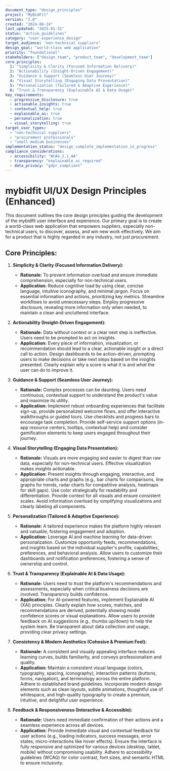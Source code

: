 ```yaml
---
document_type: "design_principles"
project: "MyBidFit"
version: "2.0"
created: "2024-08-24"
last_updated: "2025-01-31"
status: "active_guidelines"
category: "user_experience_design"
target_audience: "non-technical suppliers"
design_goal: "world-class web application"
priority: "foundational"
stakeholders: ["design_team", "product_team", "development_team"]
core_principles:
  1: "Simplicity & Clarity (Focused Information Delivery)"
  2: "Actionability (Insight-Driven Engagement)"
  3: "Guidance & Support (Seamless User Journey)"
  4: "Visual Storytelling (Engaging Data Presentation)"
  5: "Personalization (Tailored & Adaptive Experience)"
  6: "Trust & Transparency (Explainable AI & Data Usage)"
key_requirements:
  - progressive_disclosure: true
  - actionable_insights: true
  - contextual_help: true
  - explainable_ai: true
  - personalization: true
  - visual_storytelling: true
target_user_types:
  - "non-technical suppliers"
  - "procurement professionals"
  - "small-medium businesses"
implementation_status: "design_complete_implementation_in_progress"
compliance_considerations:
  - accessibility: "WCAG_2.1_AA"
  - transparency: "explainable_ai_required"
  - data_privacy: "gdpr_compliant"
---
```


# mybidfit UI/UX Design Principles (Enhanced)

This document outlines the core design principles guiding the development of the mybidfit user interface and experience. Our primary goal is to create a world-class web application that empowers suppliers, especially non-technical users, to discover, assess, and win new work effectively. We aim for a product that is highly regarded in any industry, not just procurement.

## Core Principles:

1.  **Simplicity & Clarity (Focused Information Delivery):**
    *   **Rationale:** To prevent information overload and ensure immediate comprehension, especially for non-technical users.
    *   **Application:** Reduce cognitive load by using clear, concise language, intuitive iconography, and minimal jargon. Focus on essential information and actions, prioritizing key metrics. Streamline workflows to avoid unnecessary steps. Employ progressive disclosure, revealing more information only when needed, to maintain a clean and uncluttered interface.

2.  **Actionability (Insight-Driven Engagement):**
    *   **Rationale:** Data without context or a clear next step is ineffective. Users need to be prompted to act on insights.
    *   **Application:** Every piece of information, visualization, or recommendation should lead to a clear, actionable insight or a direct call to action. Design dashboards to be action-driven, prompting users to make decisions or take next steps based on the insights presented. Clearly explain *why* a score is what it is and *what* the user can do to improve it.

3.  **Guidance & Support (Seamless User Journey):**
    *   **Rationale:** Complex processes can be daunting. Users need continuous, contextual support to understand the product's value and maximize its utility.
    *   **Application:** Implement robust onboarding experiences that facilitate sign-up, provide personalized welcome flows, and offer interactive walkthroughs or guided tours. Use checklists and progress bars to encourage task completion. Provide self-service support options (in-app resource centers, tooltips, contextual help) and consider gamification elements to keep users engaged throughout their journey.

4.  **Visual Storytelling (Engaging Data Presentation):**
    *   **Rationale:** Visuals are more engaging and easier to digest than raw data, especially for non-technical users. Effective visualization makes insights actionable.
    *   **Application:** Present insights through engaging, interactive, and appropriate charts and graphs (e.g., bar charts for comparisons, line graphs for trends, radar charts for competitive analysis, heatmaps for skill gaps). Use color strategically for readability and differentiation. Provide context for all visuals and ensure consistent scales. Avoid information overload by simplifying visualizations and clearly labeling all components.

5.  **Personalization (Tailored & Adaptive Experience):**
    *   **Rationale:** A tailored experience makes the platform highly relevant and valuable, fostering engagement and adoption.
    *   **Application:** Leverage AI and machine learning for data-driven personalization. Customize opportunity feeds, recommendations, and insights based on the individual supplier's profile, capabilities, preferences, and behavioral analysis. Allow users to customize their dashboards and notification preferences, fostering a sense of ownership and control.

6.  **Trust & Transparency (Explainable AI & Data Usage):**
    *   **Rationale:** Users need to trust the platform's recommendations and assessments, especially when critical business decisions are involved. Transparency builds confidence.
    *   **Application:** For AI-powered features, implement Explainable AI (XAI) principles. Clearly explain how scores, matches, and recommendations are derived, potentially showing model confidence scores or visual explanations. Allow users to provide feedback on AI suggestions (e.g., thumbs up/down) to help the system learn. Be transparent about data collection and usage, providing clear privacy settings.

7.  **Consistency & Modern Aesthetics (Cohesive & Premium Feel):**
    *   **Rationale:** A consistent and visually appealing interface reduces learning curves, builds familiarity, and conveys professionalism and quality.
    *   **Application:** Maintain a consistent visual language (colors, typography, spacing, iconography), interaction patterns (buttons, forms, navigation), and terminology across the entire platform. Adhere to established brand guidelines. Incorporate modern design elements such as clean layouts, subtle animations, thoughtful use of whitespace, and high-quality typography to create a premium, intuitive, and delightful user experience.

8.  **Feedback & Responsiveness (Interactive & Accessible):**
    *   **Rationale:** Users need immediate confirmation of their actions and a seamless experience across all devices.
    *   **Application:** Provide immediate visual and contextual feedback for user actions (e.g., loading indicators, success messages, error states, micro-interactions like hover effects). Ensure the interface is fully responsive and optimized for various devices (desktop, tablet, mobile) without compromising usability. Adhere to accessibility guidelines (WCAG) for color contrast, font sizes, and semantic HTML to ensure inclusivity.